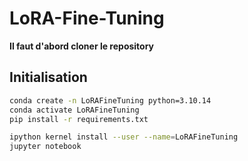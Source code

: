 # LoRA-Fine-Tuning

**Il faut d'abord cloner le repository**

## Initialisation
```bash
conda create -n LoRAFineTuning python=3.10.14
conda activate LoRAFineTuning
pip install -r requirements.txt

ipython kernel install --user --name=LoRAFineTuning
jupyter notebook
```
